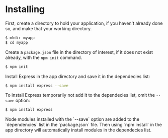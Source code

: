 # Installing

First, create a directory to hold your application, if you haven't already done so, and make that your working directory.
```sh
$ mkdir myapp
$ cd myapp
```

Create a `package.json` file in the directory of interest, if it does not exist already, with the `npm init` command.

```sh
$ npm init
```

Install Express in the app directory and save it in the dependecies list:

```sh
$ npm install express --save
```

To install Express temporarily not add it to the dependecies list, omit the `--save` option:

```sh
$ npm install express
```

<div class="doc-box doc-info">
Node modules installed with the `--save` option are added to the `dependencies` list in the `package.json` file.
Then using `npm install` in the app directory will automatically install modules in the dependecies list.
</div>
